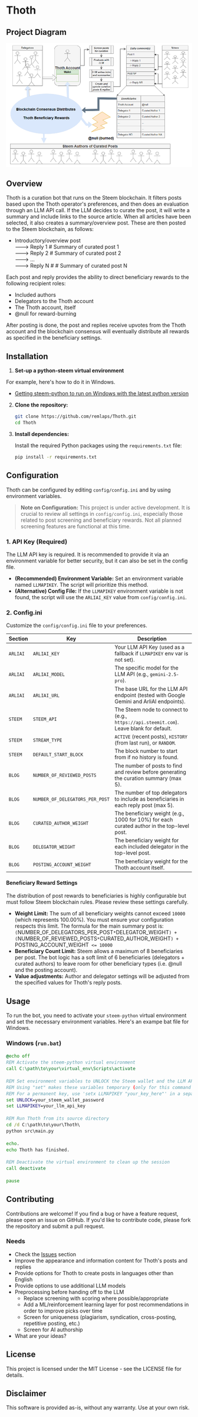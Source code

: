 # Thoth

## Project Diagram
![Description of Diagram](images/thothGen5Framework.png)

## Overview

Thoth is a curation bot that runs on the Steem blockchain.  It filters posts based upon the Thoth operator's preferences, and then does an evaluation through an LLM API call.  If the LLM decides to curate the post, it will write a summary and include links to the source article.  When all articles have been selected, it also creates a summary/overview post.  These are then posted to the Steem blockchain, as follows:

- Introductory/overview post  
---> Reply 1 # Summary of curated post 1  
---> Reply 2 # Summary of curated post 2  
---> ...  
---> Reply N #  # Summary of curated post N  

Each post and reply provides the ability to direct beneficiary rewards to the following recipient roles:
- Included authors
- Delegators to the Thoth account
- The Thoth account, itself
- @null for reward-burning

After posting is done, the post and replies receive upvotes from the Thoth account and the blockchain consensus will eventually distribute all rewards as specified in the beneficiary settings.


## Installation

1. **Set-up a python-steem virtual environment**

For example, here's how to do it in Windows.  

- [Getting steem-python to run on Windows with the latest python version](https://steemit.com/steem-dev/@remlaps/getting-steem-python-to-run)

2.  **Clone the repository:**

    ```bash
    git clone https://github.com/remlaps/Thoth.git
    cd Thoth
    ```

3.  **Install dependencies:**

    Install the required Python packages using the `requirements.txt` file:

    ```bash
    pip install -r requirements.txt
    ```

## Configuration

Thoth can be configured by editing `config/config.ini` and by using environment variables.

> **Note on Configuration:** This project is under active development. It is crucial to review all settings in `config/config.ini`, especially those related to post screening and beneficiary rewards. Not all planned screening features are functional at this time.

### 1. API Key (Required)

The LLM API key is required. It is recommended to provide it via an environment variable for better security, but it can also be set in the config file.

*   **(Recommended) Environment Variable:** Set an environment variable named `LLMAPIKEY`. The script will prioritize this method.
*   **(Alternative) Config File:** If the `LLMAPIKEY` environment variable is not found, the script will use the `ARLIAI_KEY` value from `config/config.ini`.

### 2. Config.ini

Customize the `config/config.ini` file to your preferences.

| Section | Key                             | Description                                                                                             |
|---------|---------------------------------|---------------------------------------------------------------------------------------------------------|
| `ARLIAI`  | `ARLIAI_KEY`                    | Your LLM API Key (used as a fallback if `LLMAPIKEY` env var is not set).                                  |
| `ARLIAI`  | `ARLIAI_MODEL`                  | The specific model for the LLM API (e.g., `gemini-2.5-pro`).                                                 |
| `ARLIAI`  | `ARLIAI_URL`                    | The base URL for the LLM API endpoint (tested with Google Gemini and ArliAI endpoints).                   |
| `STEEM`   | `STEEM_API`                     | The Steem node to connect to (e.g., `https://api.steemit.com`). Leave blank for default.                  |
| `STEEM`   | `STREAM_TYPE`                   | `ACTIVE` (recent posts), `HISTORY` (from last run), or `RANDOM`.                          |
| `STEEM`   | `DEFAULT_START_BLOCK`         | The block number to start from if no history is found.                                                  |
| `BLOG`    | `NUMBER_OF_REVIEWED_POSTS`      | The number of posts to find and review before generating the curation summary (max 5).                            |
| `BLOG`    | `NUMBER_OF_DELEGATORS_PER_POST` | The number of top delegators to include as beneficiaries in each reply post (max 5).                              |
| `BLOG`    | `CURATED_AUTHOR_WEIGHT`         | The beneficiary weight (e.g., 1000 for 10%) for each curated author in the top-level post.                                      |
| `BLOG`    | `DELEGATOR_WEIGHT`              | The beneficiary weight for each included delegator in the top-level post.                                                     |
| `BLOG`    | `POSTING_ACCOUNT_WEIGHT`        | The beneficiary weight for the Thoth account itself.                                                    |

#### Beneficiary Reward Settings

The distribution of post rewards to beneficiaries is highly configurable but must follow Steem blockchain rules. Please review these settings carefully.

*   **Weight Limit:** The sum of all beneficiary weights cannot exceed `10000` (which represents 100.00%). You must ensure your configuration respects this limit. The formula for the main summary post is:
    `(`NUMBER_OF_DELEGATORS_PER_POST` * `DELEGATOR_WEIGHT`) + (`NUMBER_OF_REVIEWED_POSTS` * `CURATED_AUTHOR_WEIGHT`) + `POSTING_ACCOUNT_WEIGHT` <= 10000`
*   **Beneficiary Count Limit:** Steem allows a maximum of 8 beneficiaries per post. The bot logic has a soft limit of 6 beneficiaries (delegators + curated authors) to leave room for other beneficiary types (i.e. @null and the posting account).
*  **Value adjustments:** Author and delegator settings will be adjusted from the specified values for Thoth's reply posts.


## Usage

To run the bot, you need to activate your ```steem-python``` virtual environment and set the necessary environment variables.  Here's an exampe bat file for Windows.

### Windows (`run.bat`)

```bat
@echo off
REM Activate the steem-python virtual environment
call C:\path\to\your\virtual_env\Scripts\activate

REM Set environment variables to UNLOCK the Steem wallet and the LLM API key.
REM Using "set" makes these variables temporary (only for this command window).
REM For a permanent key, use 'setx LLMAPIKEY "your_key_here"' in a separate command prompt.
set UNLOCK=your_steem_wallet_password
set LLMAPIKEY=your_llm_api_key

REM Run Thoth from its source directory
cd /d C:\path\to\your\Thoth\
python src\main.py

echo.
echo Thoth has finished.

REM Deactivate the virtual environment to clean up the session
call deactivate

pause
```

## Contributing

Contributions are welcome! If you find a bug or have a feature request, please open an issue on GitHub. If you'd like to contribute code, please fork the repository and submit a pull request.

### Needs
- Check the [Issues](https://github.com/remlaps/Thoth/issues) section
- Improve the appearance and information content for Thoth's posts and replies
- Provide options for Thoth to create posts in languages other than English
- Provide options to use additional LLM models
- Preprocessing before handing off to the LLM
   - Replace screening with scoring where possible/appropriate
   - Add a ML/reinforcement learning layer for post recommendations in order to improve picks over time
   - Screen for uniqueness (plagiarism, syndication, cross-posting, repetitive posting, etc.)
   - Screen for AI authorship
- What are your ideas?

## License

This project is licensed under the MIT License - see the LICENSE file for details.

## Disclaimer

This software is provided as-is, without any warranty. Use at your own risk.
